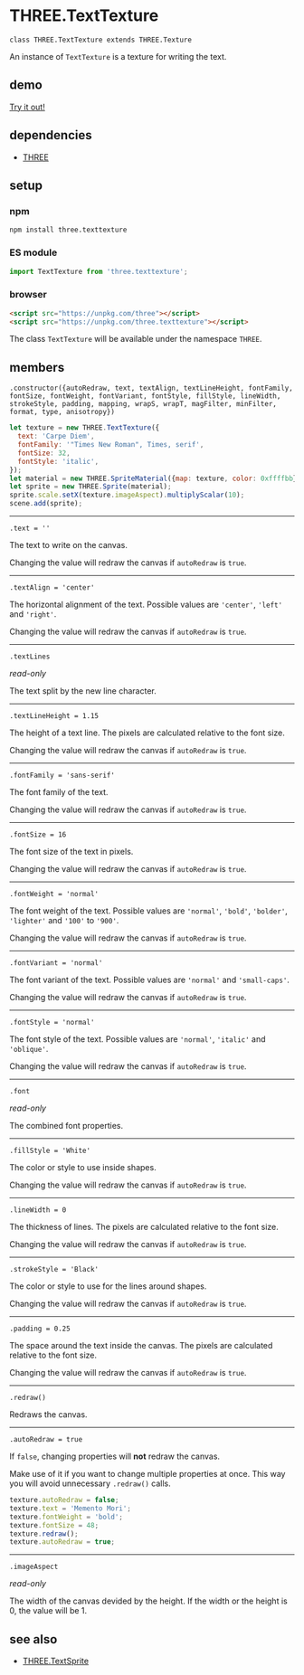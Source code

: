 # THREE.TextTexture

`class THREE.TextTexture extends THREE.Texture`

An instance of `TextTexture` is a texture for writing the text.

## demo

[Try it out!](https://seregpie.github.io/THREE.TextTexture/)

## dependencies

- [THREE](https://github.com/mrdoob/three.js)

## setup

### npm

```shell
npm install three.texttexture
```

### ES module

```javascript
import TextTexture from 'three.texttexture';
```

### browser

```html
<script src="https://unpkg.com/three"></script>
<script src="https://unpkg.com/three.texttexture"></script>
```

The class `TextTexture` will be available under the namespace `THREE`.

## members

`.constructor({autoRedraw, text, textAlign, textLineHeight, fontFamily, fontSize, fontWeight, fontVariant, fontStyle, fillStyle, lineWidth, strokeStyle, padding, mapping, wrapS, wrapT, magFilter, minFilter, format, type, anisotropy})`

```javascript
let texture = new THREE.TextTexture({
  text: 'Carpe Diem',
  fontFamily: '"Times New Roman", Times, serif',
  fontSize: 32,
  fontStyle: 'italic',
});
let material = new THREE.SpriteMaterial({map: texture, color: 0xffffbb});
let sprite = new THREE.Sprite(material);
sprite.scale.setX(texture.imageAspect).multiplyScalar(10);
scene.add(sprite);
```

---

`.text = ''`

The text to write on the canvas.

Changing the value will redraw the canvas if `autoRedraw` is `true`.

---

`.textAlign = 'center'`

The horizontal alignment of the text. Possible values are `'center'`, `'left'` and `'right'`.

Changing the value will redraw the canvas if `autoRedraw` is `true`.

---

`.textLines`

*read-only*

The text split by the new line character.

---

`.textLineHeight = 1.15`

The height of a text line. The pixels are calculated relative to the font size.

Changing the value will redraw the canvas if `autoRedraw` is `true`.

---

`.fontFamily = 'sans-serif'`

The font family of the text.

Changing the value will redraw the canvas if `autoRedraw` is `true`.

---

`.fontSize = 16`

The font size of the text in pixels.

Changing the value will redraw the canvas if `autoRedraw` is `true`.

---

`.fontWeight = 'normal'`

The font weight of the text. Possible values are `'normal'`, `'bold'`, `'bolder'`, `'lighter'` and `'100'` to `'900'`.

Changing the value will redraw the canvas if `autoRedraw` is `true`.

---

`.fontVariant = 'normal'`

The font variant of the text. Possible values are `'normal'` and `'small-caps'`.

Changing the value will redraw the canvas if `autoRedraw` is `true`.

---

`.fontStyle = 'normal'`

The font style of the text. Possible values are `'normal'`, `'italic'` and `'oblique'`.

Changing the value will redraw the canvas if `autoRedraw` is `true`.

---

`.font`

*read-only*

The combined font properties.

---

`.fillStyle = 'White'`

The color or style to use inside shapes.

Changing the value will redraw the canvas if `autoRedraw` is `true`.

---

`.lineWidth = 0`

The thickness of lines. The pixels are calculated relative to the font size.

Changing the value will redraw the canvas if `autoRedraw` is `true`.

---

`.strokeStyle = 'Black'`

The color or style to use for the lines around shapes.

Changing the value will redraw the canvas if `autoRedraw` is `true`.

---

`.padding = 0.25`

The space around the text inside the canvas. The pixels are calculated relative to the font size.

Changing the value will redraw the canvas if `autoRedraw` is `true`.

---

`.redraw()`

Redraws the canvas.

---

`.autoRedraw = true`

If `false`, changing properties will **not** redraw the canvas.

Make use of it if you want to change multiple properties at once. This way you will avoid unnecessary `.redraw()` calls.

```javascript
texture.autoRedraw = false;
texture.text = 'Memento Mori';
texture.fontWeight = 'bold';
texture.fontSize = 48;
texture.redraw();
texture.autoRedraw = true;
```

---

`.imageAspect`

*read-only*

The width of the canvas devided by the height. If the width or the height is 0, the value will be 1.

## see also

- [THREE.TextSprite](https://github.com/SeregPie/THREE.TextSprite)
